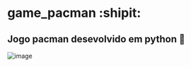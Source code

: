# game_pacman :shipit:
## Jogo pacman desevolvido em python 🐍


![image](https://user-images.githubusercontent.com/62724150/131776058-d2c8ddeb-3af2-43f3-a871-23fbdeb16aba.png)





    
